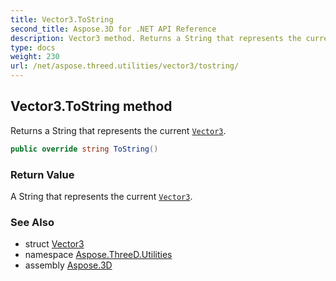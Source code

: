 ```yaml
---
title: Vector3.ToString
second_title: Aspose.3D for .NET API Reference
description: Vector3 method. Returns a String that represents the current Vector3
type: docs
weight: 230
url: /net/aspose.threed.utilities/vector3/tostring/
---
```

## Vector3.ToString method

Returns a String that represents the current [`Vector3`](../).

```csharp
public override string ToString()
```

### Return Value

A String that represents the current [`Vector3`](../).

### See Also

* struct [Vector3](../)
* namespace [Aspose.ThreeD.Utilities](../../vector3/)
* assembly [Aspose.3D](../../../)


